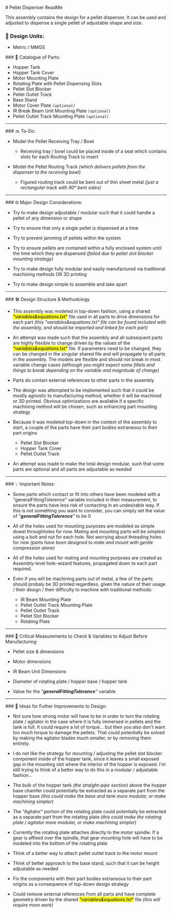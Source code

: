 # Pellet Dispenser ReadMe

This assembly contains the design for a pellet dispenser. It can be used and adjusted to dispense a single pellet of adjustable shape and size.

### 📏 Design Units:

- Metric / MMGS
  

### 🧾 Catalogue of Parts:

- Hopper Tank
- Hopper Tank Cover
- Motor Mounting Plate
- Rotating Plate with Pellet Dispensing Slots
- Pellet Slot Blocker
- Pellet Outlet Track
- Base Stand
- Motor Cover Plate *`(optional)`*
- IR Break Beam Unit Mounting Plate *`(optional)`*
- Pellet Outlet Track Mounting Plate *`(optional)`*

---

### 🔜 To-Do:

- Model the Pellet Receiving Tray / Bowl
  
  - Receiving tray / bowl could be placed inside of a seat which contains slots for each Routing Track to insert
- Model the Pellet Routing Track *(which delivers pellets from the dispenser to the receiving bowl)*
  
  - Figured routing track could be bent out of thin sheet metal *(just a rectangular track with 90° bent sides)*

---

### 🌐 Major Design Considerations:

- Try to make design adjustable / modular such that it could handle a pellet of any dimension or shape
  
- Try to ensure that only a single pellet is dispensed at a time
  
- Try to prevent jamming of pellets within the system
  
- Try to ensure pellets are contained within a fully enclosed system until the time which they are dispensed *(failed due to pellet slot blocker mounting strategy)*
  
- Try to make design fully modular and easily manufactured via traditional machining methods OR 3D printing
  
- Try to make design simple to assemble and take apart
  

---

### 🛠️ Design Structure & Methodology

- This assembly was modeled in top-down fashion, using a shared *<mark>"variables&equations.txt"</mark>* file used in all parts to drive dimensions for each part *(this "variables&equations.txt" file can be found included with the assembly, and should be imported and linked for each part)*
  
- An attempt was made such that the assembly and all subsequent parts are highly flexible to change driven by the values of the *<mark>"variables&equations.txt"</mark>* file. If parameters need to be changed, they can be changed in the singular shared file and will propagate to all parts in the assembly. The models are flexible and should not break in most variable change cases *(although you might expect some fillets and things to break depending on the variable and magnitude of change)*
  
- Parts do contain external references to other parts in the assembly
  
- The design was attempted to be implemented such that it could be mostly agnostic to manufacturing method, whether it will be machined or 3D printed. Obvious optimizations are available if a specific machining method will be chosen, such as enhancing part mounting strategy
  
- Because it was modeled top-down in the context of the assembly to start, a couple of the parts have their part bodies extraneous to their part origins
  
  - Pellet Slot Blocker
  - Hopper Tank Cover
  - Pellet Outlet Track
- An attempt was made to make the total design modular, such that some parts are optional and all parts are adjustable as needed
  

---

### 💡 Important Notes:

- Some parts which contact or fit into others have been modeled with a "generalFittingTolerence" variable included in their measurement, to ensure the parts have less risk of contacting in an undesirable way. If this is not something you want to consider, you can simply set the value of *"**generalFittingTolerence**"* to be 0
  
- All of the holes used for mounting purposes are modeled as simple dowel throughholes for now. Mating and mounting parts will be simplest using a bolt and nut for each hole. Not worrying about threading holes for now *(parts have been designed to mate and mount with gentle compression alone)*
  
- All of the holes used for mating and mounting purposes are created as Assembly-level hole-wizard features, propagated down to each part required.
  
- Even if you will be machining parts out of metal, a few of the parts should probaly be 3D printed regardless, given the nature of their usage / their design / their difficulty to machine with traditional methods:
  
  - IR Beam Mounting Plate
  - Pellet Outlet Track Mounting Plate
  - Pellet Outlet Track
  - Pellet Slot Blocker
  - Rotating Plate

---

### 🚨 Critical Measurements to Check & Variables to Adjust Before Manufacturing:

- Pellet size & dimensions
  
- Motor dimensions
  
- IR Beam Unit Dimensions
  
- Diameter of rotating plate / hopper base / hopper tank
  
- Value for the *"**generalFittingTolerance**"* variable
  

---

### 💭 Ideas for Futher Improvements to Design:

- Not sure how strong motor will have to be in order to turn the rotating plate / agitator in the case where it is fully immersed in pellets and the tank is full. It could require a lot of torque... but then you also don't want too much torque to damage the pellets. That could potentially be solved by making the agitator blades much smaller, or by removing them entirely.
  
- I do not like the strategy for mounting / adjusting the pellet slot blocker component inside of the hopper tank, since it leaves a small exposed gap in the mounting slot where the interior of the hopper is exposed. I'm still trying to think of a better way to do this in a modular / adjustable fashion...
  
- The bulk of the hopper tank *(the straight-pipe section)* above the hopper base chamfer could potentially be extracted as a separate part from the hopper base *(this could make the base and tank more modular, or make machining simpler)*
  
- The "Agitator" portion of the rotating plate could potentially be extracted as a separate part from the rotating plate *(this could make the rotating plate / agitator more modular, or make machining simpler)*
  
- Currently the rotating plate attaches directly to the motor spindle. If a gear is affixed over the spindle, that gear mounting hole will have to be modeled into the bottom of the rotating plate
  
- Think of a better way to attach pellet outlet track to the motor mount
  
- Think of better approach to the base stand, such that it can be height adjustable as needed
  
- Fix the components with their part bodies extraneous to their part origins as a consequence of top-down design strategy
  
- Could remove external references from all parts and have complete geometry driven by the shared *<mark>"variables&equations.txt"</mark>* file *(this will require more work)*
